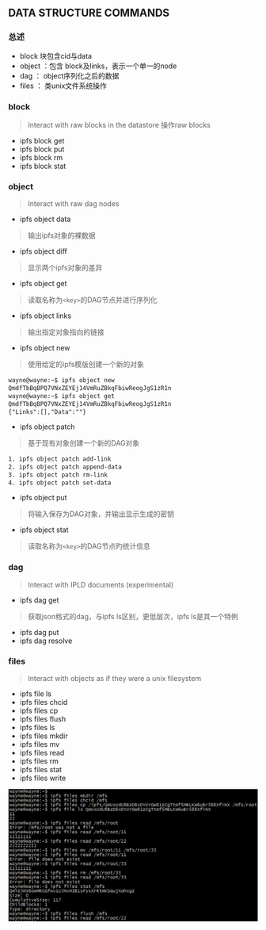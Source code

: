 ## DATA STRUCTURE COMMANDS
### 总述
- block 块包含cid与data
- object ：包含 block及links，表示一个单一的node
- dag ： object序列化之后的数据
- files ： 类unix文件系统操作
### block         
>Interact with raw blocks in the datastore
>操作raw blocks

- ipfs block get
- ipfs block put
- ipfs block rm
- ipfs block stat

### object        
>Interact with raw dag nodes

- ipfs object data
>输出ipfs对象的裸数据

- ipfs object diff 
>显示两个ipfs对象的差异

- ipfs object get 
>读取名称为`<key>`的DAG节点并进行序列化

- ipfs object links 
>输出指定对象指向的链接

- ipfs object new 
>使用给定的ipfs模版创建一个新的对象
```
wayne@wayne:~$ ipfs object new
QmdfTbBqBPQ7VNxZEYEj14VmRuZBkqFbiwReogJgS1zR1n
wayne@wayne:~$ ipfs object get QmdfTbBqBPQ7VNxZEYEj14VmRuZBkqFbiwReogJgS1zR1n
{"Links":[],"Data":""}
```

- ipfs object patch
> 基于现有对象创建一个新的DAG对象

    1. ipfs object patch add-link
    2. ipfs object patch append-data
    3. ipfs object patch rm-link
    4. ipfs object patch set-data

- ipfs object put 
>将输入保存为DAG对象，并输出显示生成的密钥

- ipfs object stat 
>读取名称为`<key>`的DAG节点旳统计信息

### dag           
>Interact with IPLD documents (experimental)

- ipfs dag get  
>获取json格式的dag，与ipfs ls区别，更低层次，ipfs ls是其一个特例

- ipfs dag put
- ipfs dag resolve

### files         
>Interact with objects as if they were a unix filesystem
- ipfs file ls
- ipfs files chcid
- ipfs files cp
- ipfs files flush
- ipfs files ls
- ipfs files mkdir
- ipfs files mv
- ipfs files read
- ipfs files rm
- ipfs files stat
- ipfs files write

![](/doc/image/ipfs_files.png)
